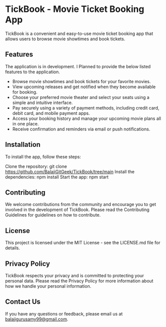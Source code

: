 # TickBook - Movie Ticket Booking App
TickBook is a convenient and easy-to-use movie ticket booking app that allows users to browse movie showtimes and book tickets.

## Features
The application is in development. I Planned to provide the below listed features to the application.
* Browse movie showtimes and book tickets for your favorite movies.
* View upcoming releases and get notified when they become available for booking.
* Choose your preferred movie theater and select your seats using a simple and intuitive interface.
* Pay securely using a variety of payment methods, including credit card, debit card, and mobile payment apps.
* Access your booking history and manage your upcoming movie plans all in one place.
* Receive confirmation and reminders via email or push notifications.

## Installation
To install the app, follow these steps:

Clone the repository: git clone https://github.com/BalajiGitGeek/TickBook/tree/main
Install the dependencies: npm install
Start the app: npm start

## Contributing
We welcome contributions from the community and encourage you to get involved in the development of TickBook. Please read the Contributing Guidelines for guidelines on how to contribute.

## License
This project is licensed under the MIT License - see the LICENSE.md file for details.

## Privacy Policy
TickBook respects your privacy and is committed to protecting your personal data. Please read the Privacy Policy for more information about how we handle your personal information.

## Contact Us
If you have any questions or feedback, please email us at balajigurusamy99@gmail.com.
